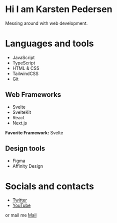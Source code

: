 # Hi I am Karsten Pedersen

Messing around with web development.

# Languages and tools
- JavaScript
- TypeScript
- HTML & CSS
- TailwindCSS
- Git

## Web Frameworks
- Svelte
- SvelteKit
- React
- Next.js

**Favorite Framework:** Svelte

## Design tools
- Figma
- Affinity Design

# Socials and contacts
- [Twitter](https://twitter.com/KarstenFinderup)
- [YouTube](https://www.youtube.com/channel/UCPUSU_U5RsqrcPoNHDKsWEg)

or mail me [Mail](https://mail.google.com/mail/?view=cm&fs=1&to=karstenfp.all@gmail.com)
